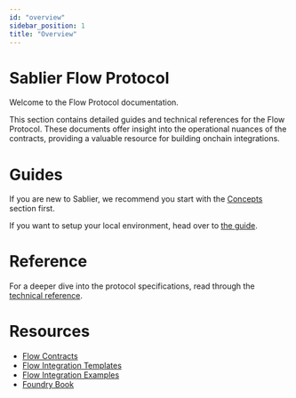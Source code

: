 ```yaml
---
id: "overview"
sidebar_position: 1
title: "Overview"
---
```


# Sablier Flow Protocol

Welcome to the Flow Protocol documentation.

This section contains detailed guides and technical references for the Flow Protocol. These documents offer insight into
the operational nuances of the contracts, providing a valuable resource for building onchain integrations.

# Guides

If you are new to Sablier, we recommend you start with the [Concepts](/concepts/what-is-sablier) section first.

If you want to setup your local environment, head over to [the guide](/guides/flow/examples/local-environment).

# Reference

For a deeper dive into the protocol specifications, read through the [technical reference](/reference/flow/diagrams).

# Resources

- [Flow Contracts](https://github.com/sablier-labs/flow/tree/release)
- [Flow Integration Templates](https://github.com/sablier-labs/sablier-integration-template)
- [Flow Integration Examples](https://github.com/sablier-labs/examples)
- [Foundry Book](https://book.getfoundry.sh/)
